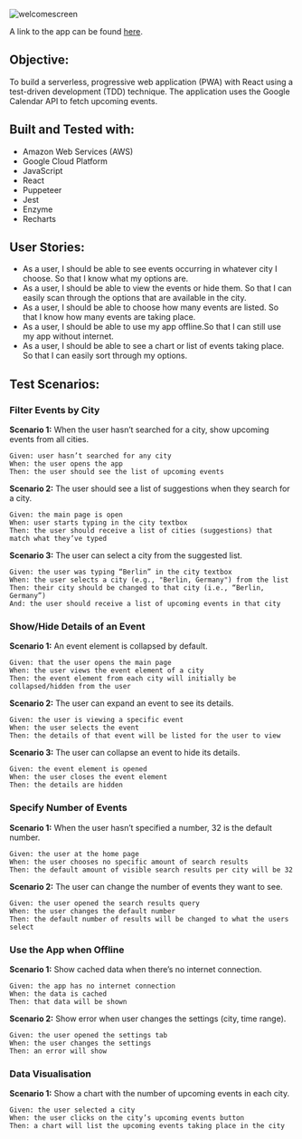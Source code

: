 ![welcomescreen](public/welcomescreen.png)

A link to the app can be found [here](https://rswager83.github.io/meet_/).

## Objective: 
To build a serverless, progressive web application (PWA) with React using a
test-driven development (TDD) technique. The application uses the Google
Calendar API to fetch upcoming events.

## Built and Tested with:
- Amazon Web Services (AWS)
- Google Cloud Platform
- JavaScript
- React
- Puppeteer
- Jest
- Enzyme
- Recharts

## User Stories:

* As a user, I should be able to see events occurring in whatever city I choose. So that I know what my options are.<br>
* As a user, I should be able to view the events or hide them. So that I can easily scan through the options that are available in the city.<br>
* As a user, I should be able to choose how many events are listed. So that I know how many events are taking place.
* As a user, I should be able to use my app offline.So that I can still use my app without internet.
* As a user, I should be able to see a chart or list of events taking place. So that I can easily sort through my options.

## Test Scenarios:

### Filter Events by City

**Scenario 1:** When the user hasn’t searched for a city, show upcoming events from all cities. 
```
Given: user hasn’t searched for any city
When: the user opens the app
Then: the user should see the list of upcoming events
```
**Scenario 2:** The user should see a list of suggestions when they search for a city. 
```
Given: the main page is open
When: user starts typing in the city textbox
Then: the user should receive a list of cities (suggestions) that match what they’ve typed
```
**Scenario 3:** The user can select a city from the suggested list. 
```
Given: the user was typing “Berlin” in the city textbox
When: the user selects a city (e.g., "Berlin, Germany") from the list
Then: their city should be changed to that city (i.e., “Berlin, Germany”) 
And: the user should receive a list of upcoming events in that city
```
### Show/Hide Details of an Event

**Scenario 1:**  An event element is collapsed by default.
```
Given: that the user opens the main page
When: the user views the event element of a city
Then: the event element from each city will initially be collapsed/hidden from the user
```
**Scenario 2:** The user can expand an event to see its details. 
```
Given: the user is viewing a specific event
When: the user selects the event 
Then: the details of that event will be listed for the user to view
```
**Scenario 3:** The user can collapse an event to hide its details. 
```
Given: the event element is opened
When: the user closes the event element
Then: the details are hidden
```
### Specify Number of Events

**Scenario 1:** When the user hasn’t specified a number, 32 is the default number.
```
Given: the user at the home page
When: the user chooses no specific amount of search results
Then: the default amount of visible search results per city will be 32
``` 
**Scenario 2:** The user can change the number of events they want to see. 
```
Given: the user opened the search results query
When: the user changes the default number
Then: the default number of results will be changed to what the users select
```
### Use the App when Offline

**Scenario 1:** Show cached data when there’s no internet connection. 
```
Given: the app has no internet connection
When: the data is cached
Then: that data will be shown
```
**Scenario 2:** Show error when user changes the settings (city, time range). 
```
Given: the user opened the settings tab
When: the user changes the settings 
Then: an error will show
```
### Data Visualisation

**Scenario 1:** Show a chart with the number of upcoming events in each city. 
```
Given: the user selected a city
When: the user clicks on the city’s upcoming events button
Then: a chart will list the upcoming events taking place in the city
```
